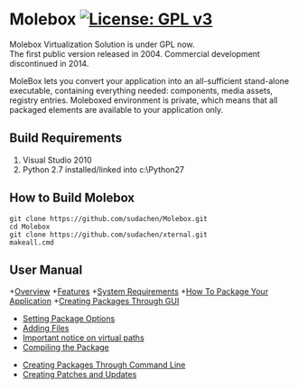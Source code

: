 # Molebox [![License: GPL v3](https://img.shields.io/badge/License-GPL%20v3-blue.svg)](http://www.gnu.org/licenses/gpl-3.0)
Molebox Virtualization Solution is under GPL now.  
The first public version released in 2004. Commercial development discontinued in 2014.

MoleBox lets you convert your application into an all-sufficient stand-alone executable, containing everything needed: components, media assets, registry entries. Moleboxed environment is private, which means that all packaged elements are available to your application only.

## Build Requirements
1. Visual Studio 2010
2. Python 2.7 installed/linked into c:\Python27


## How to Build Molebox
```
git clone https://github.com/sudachen/Molebox.git
cd Molebox
git clone https://github.com/sudachen/xternal.git
makeall.cmd 
```

## User Manual

+[Overview](sudachen.github.io/Molebox/#overview)
+[Features](sudachen.github.io/Molebox/#features)
+[System Requirements](sudachen.github.io/Molebox/#system-requirements)
+[How To Package Your Application](sudachen.github.io/Molebox/#how-to-package-your-application)
+[Creating Packages Through GUI](sudachen.github.io/Molebox/#creating-packages-through-gui)
- [Setting Package Options](sudachen.github.io/Molebox/#setting-package-options)
- [Adding Files](sudachen.github.io/Molebox/#adding-files)
- [Important notice on virtual paths](sudachen.github.io/Molebox/#important-notice-on-virtual-paths)
- [Compiling the Package](sudachen.github.io/Molebox/#compiling-the-package)
+ [Creating Packages Through Command Line](sudachen.github.io/Molebox/#creating-packages-through-command-line)
+ [Creating Patches and Updates](sudachen.github.io/Molebox/#creating-patches-and-updates)


